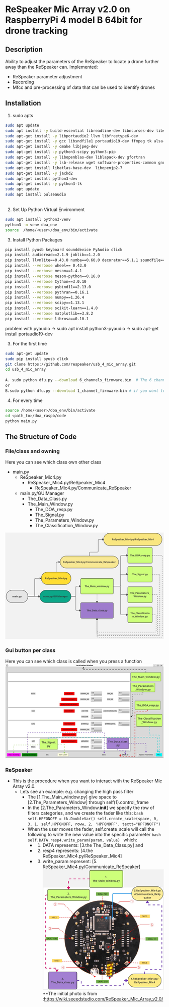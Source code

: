 # ReSpeaker Mic Array v2.0 on RaspberryPi 4 model B 64bit for drone tracking   
## Description
Ability to adjust the parameters of the ReSpeaker to locate a drone further away than the ReSpeaker can.
Implemented:
- ReSpeaker parameter adjustment
- Recording 
- Mfcc and pre-processing of data that can be used to identify drones 
## Installation
1.  sudo apts
```bash
sudo apt update
sudo apt install -y build-essential libreadline-dev libncurses-dev libssl-dev libsqlite3-dev tk-dev libgdbm-dev libc6-dev libbz2-dev zlib1g-dev openssl libffi-dev
sudo apt-get install -y libportaudio2 llvm libfreetype6-dev
sudo apt-get install -y gcc libsndfile1 portaudio19-dev ffmpeg tk alsa-utils usbutils x11-apps
sudo apt-get install -y cmake libjpeg-dev
sudo apt-get install -y python3-scipy python3-pip
sudo apt-get install -y libopenblas-dev liblapack-dev gfortran
sudo apt-get install -y lsb-release wget software-properties-common gnupg
sudo apt-get install libatlas-base-dev  libopenjp2-7
sudo apt-get install -y jackd2
sudo apt-get install python3-dev
sudo apt-get install -y python3-tk
sudo apt update
sudo apt install pulseaudio



```
2. Set Up Python Virtual Environment
```bash
sudo apt install python3-venv
python3 -m venv doa_env
source  /home/<user>/doa_env/bin/activate
```
3. Install Python Packages
```bash
pip install pyusb keyboard sounddevice PyAudio click
pip install audioread==2.1.9 joblib==1.2.0
pip install llvmlite==0.43.0 numba==0.60.0 decorator==5.1.1 soundfile==0.12.1 resampy==0.3.1
pip install --verbose wheel== 0.43.0
pip install --verbose meson==1.4.1
pip install --verbose meson-python==0.16.0
pip install --verbose Cython==3.0.10
pip install --verbose pybind11==2.13.0
pip install --verbose pythran==0.16.1
pip install --verbose numpy==1.26.4
pip install --verbose scipy==1.13.1
pip install --verbose scikit-learn==1.4.0
pip install --verbose matplotlib==3.8.2
pip install --verbose librosa==0.10.1
```
problem with pyaudio -> sudo apt install python3-pyaudio 
					 ->  sudo apt-get install portaudio19-dev


3. For the first time 
```bash
sudo apt-get update
sudo pip install pyusb click
git clone https://github.com/respeaker/usb_4_mic_array.git
cd usb_4_mic_array

A. sudo python dfu.py --download 6_channels_firmware.bin  # The 6 channels version 
or
B.sudo python dfu.py --download 1_channel_firmware.bin # if you want to use 1 channel,then the command should be like:

```



4. For every time 
```bash
source /home/<user>/doa_env/bin/activate
cd <path_to>/doa_raspb/code
python main.py
```

## The Structure of Code 
### File/class and owning 
Here you can see which class own other class
- main.py
  - ReSpeaker_Mic4.py
	  - ReSpeaker_Mic4.py/ReSpeaker_Mic4
        - ReSpeaker_Mic4.py/Communicate_ReSpeaker
  - main.py/GUIManager
	  - The_Data_Class.py
	  - The_Main_Window.py
        - The_DOA_resp.py
        - The_Signal.py
        - The_Parameters_Window.py
        - The_Classification_Window.py
        
![class](class.jpg)


### Gui button per class 
Here you can see which class is called when you press a function
![guii](guii.jpg)


### ReSpeaker
- This is the procedure when you want to interact with the ReSpeaker Mic Array v2.0.
  - Lets see an example: e.g. changing the high pass filter 
    - The [1.The_Main_window.py] give space to [2.The_Parameters_Window] through self(1).control_frame
    - In the [2.The_Parameters_Window.__init__] we specify the row of filters categories, and we create the fader like this: 
            ```bash
                self.HPFONOFF = tk.DoubleVar()
                self.create_scale(space, 0, 3, 1, self.HPFONOFF, roww, 2, 'HPFONOFF', textt="HPFONOFF")
             ```
    - When the user moves the fader, self.create_scale will call the following to write the new value into the specific parameter 
            ```bash
            self.DATA.resp4.write_param(param, value)
            ```
    which:
      - 1. DATA represents:  [3.the The_Data_Class.py]  and 
      - 2. resp4 represents:  [4.the ReSpeaker_Mic4.py/ReSpeaker_Mic4]
      - 3. write_param represent: [5. ReSpeaker_Mic4.py/Communicate_ReSpeaker] 
    ![Resp](Resp.jpg)
    **The initial photo is from :https://wiki.seeedstudio.com/ReSpeaker_Mic_Array_v2.0/